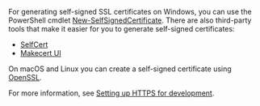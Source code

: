 For generating self-signed SSL certificates on Windows, you can use the PowerShell cmdlet [New-SelfSignedCertificate](https://technet.microsoft.com/library/hh848633). There are also third-party tools that make it easier for you to generate self-signed certificates:

* [SelfCert](https://www.pluralsight.com/blog/software-development/selfcert-create-a-self-signed-certificate-interactively-gui-or-programmatically-in-net)
* [Makecert UI](http://makecertui.codeplex.com/)

On macOS and Linux you can create a self-signed certificate using [OpenSSL](https://www.openssl.org/).

For more information, see [Setting up HTTPS for development](xref:security/https).